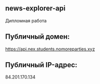 ## news-explorer-api
Дипломная работа

## Публичный домен:
https://api.nex.students.nomoreparties.xyz

## Публичный IP-адрес:
84.201.170.134
